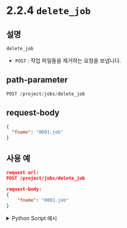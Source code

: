 # 2.2.4 `delete_job`

## 설명

`delete_job`

- `POST` : 작업 파일들을 제거하는 요청을 보냅니다.

## path-parameter

```python
POST /project/jobs/delete_job
```

## request-body

```json
{
  "fname": "0001.job"
}
```

## 사용 예

```json
request url:
POST /project/jobs/delete_job

request-body: 
{
	"fname": "0001.job"
}
```
<details><summary>Python Script 예시</summary>

```python
# test.py
import requests 

def post_delete_job(file_name: str = "0001.job") -> int:
   base_url       = 'http://192.168.1.150:8888'
   path_parameter = '/project/jobs/delete_job'
   head           = {'Content-Type': 'application/json; charset=utf-8'}
   body           = {"fname": file_name}

   response = requests.post(url = base_url + path_parameter, headers = head, json = body)

   return response.status_code

print(f"response: {post_delete_job('0002.job')}")
```
```sh
$python test.py
response: 200 
```
</details>
